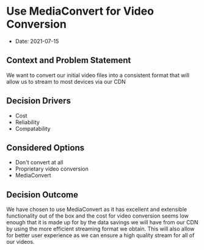 # Use MediaConvert for Video Conversion

* Date: 2021-07-15 

## Context and Problem Statement

We want to convert our initial video files into a consistent format that will allow us to stream to most devices via our CDN

## Decision Drivers 

* Cost
* Reliability
* Compatability

## Considered Options

* Don't convert at all
* Proprietary video conversion
* MediaConvert

## Decision Outcome

We have chosen to use MediaConvert as it has excellent and extensible functionality out of the box and the cost for video conversion seems low enough that it is made up for by the data savings we will have from our CDN by using the more efficient streaming format we obtain. This will also allow for better user experience as we can ensure a high quality stream for all of our videos.

